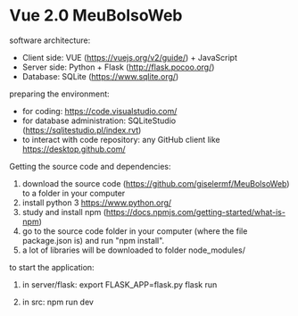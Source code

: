 # Vue 2.0 MeuBolsoWeb

software architecture:
* Client side: VUE (https://vuejs.org/v2/guide/) + JavaScript
* Server side: Python + Flask (http://flask.pocoo.org/)
* Database: SQLite (https://www.sqlite.org/)


preparing the environment:
* for coding: https://code.visualstudio.com/
* for database administration: SQLiteStudio (https://sqlitestudio.pl/index.rvt)
* to interact with code repository: any GitHub client like https://desktop.github.com/

Getting the source code and dependencies:
1) download the source code (https://github.com/giselermf/MeuBolsoWeb) to a folder in your computer
2) install python 3 https://www.python.org/
3) study and install npm (https://docs.npmjs.com/getting-started/what-is-npm)
4) go to the source code folder in your computer (where the file package.json is) and run "npm install".
5) a lot of libraries will be downloaded to folder node_modules/

to start the application:
1) in server/flask:
  export FLASK_APP=flask.py
  flask run
  
2) in src:
  npm run dev
